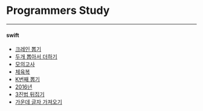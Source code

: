 # Programmers Study
----
#### swift
- [크레인 뽑기](https://github.com/Gunwoos/programmers_study/blob/main/201210_ClawMachineGame.playground/Contents.swift)
- [두개 뽑아서 더하기](https://github.com/Gunwoos/programmers_study/blob/main/201210_PickAndAdd.playground/Contents.swift)
- [모의고사](https://github.com/Gunwoos/programmers_study/blob/main/201217_Exam.playground/Contents.swift)
- [체육복](https://github.com/Gunwoos/programmers_study/blob/main/201217_TrainingCloth.playground/Contents.swift)
- [K번째 뽑기](https://github.com/Gunwoos/programmers_study/blob/main/201224_K.playground/Contents.swift)
- [2016년](https://github.com/Gunwoos/programmers_study/blob/main/201224_2016.playground/Contents.swift)
- [3진법 뒤집기]()
- [가운데 글자 가져오기]()


